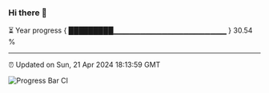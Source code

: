 ### Hi there 👋

⏳ Year progress { █████████▁▁▁▁▁▁▁▁▁▁▁▁▁▁▁▁▁▁▁▁▁ } 30.54 %

---

⏰ Updated on Sun, 21 Apr 2024 18:13:59 GMT

![Progress Bar CI](https://github.com/liununu/liununu/workflows/Progress%20Bar%20CI/badge.svg)
